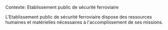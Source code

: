 Contexte: Etablissement public de sécurité ferroviaire

L'Etablissement public de sécurité ferroviaire dispose des ressources humaines et matérielles nécessaires à l'accomplissement de ses missions.